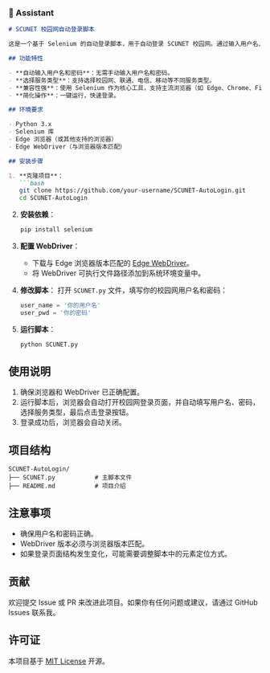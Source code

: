 ### 🤖 Assistant

```markdown
# SCUNET 校园网自动登录脚本

这是一个基于 Selenium 的自动登录脚本，用于自动登录 SCUNET 校园网。通过输入用户名、密码以及选择服务类型，脚本可以自动化完成登录过程，适合需要频繁登录校园网的用户。

## 功能特性

- **自动输入用户名和密码**：无需手动输入用户名和密码。
- **选择服务类型**：支持选择校园网、联通、电信、移动等不同服务类型。
- **兼容性强**：使用 Selenium 作为核心工具，支持主流浏览器（如 Edge、Chrome、Firefox 等）。
- **简化操作**：一键运行，快速登录。

## 环境要求

- Python 3.x
- Selenium 库
- Edge 浏览器（或其他支持的浏览器）
- Edge WebDriver（与浏览器版本匹配）

## 安装步骤

1. **克隆项目**：
   ```bash
   git clone https://github.com/your-username/SCUNET-AutoLogin.git
   cd SCUNET-AutoLogin
   ```

2. **安装依赖**：
   ```bash
   pip install selenium
   ```

3. **配置 WebDriver**：
   - 下载与 Edge 浏览器版本匹配的 [Edge WebDriver](https://developer.microsoft.com/en-us/microsoft-edge/tools/webdriver/)。
   - 将 WebDriver 可执行文件路径添加到系统环境变量中。

4. **修改脚本**：
   打开 `SCUNET.py` 文件，填写你的校园网用户名和密码：
   ```python
   user_name = '你的用户名'
   user_pwd = '你的密码'
   ```

5. **运行脚本**：
   ```bash
   python SCUNET.py
   ```

## 使用说明

1. 确保浏览器和 WebDriver 已正确配置。
2. 运行脚本后，浏览器会自动打开校园网登录页面，并自动填写用户名、密码，选择服务类型，最后点击登录按钮。
3. 登录成功后，浏览器会自动关闭。

## 项目结构

```
SCUNET-AutoLogin/
├── SCUNET.py           # 主脚本文件
├── README.md           # 项目介绍
```

## 注意事项

- 确保用户名和密码正确。
- WebDriver 版本必须与浏览器版本匹配。
- 如果登录页面结构发生变化，可能需要调整脚本中的元素定位方式。

## 贡献

欢迎提交 Issue 或 PR 来改进此项目。如果你有任何问题或建议，请通过 GitHub Issues 联系我。

## 许可证

本项目基于 [MIT License](LICENSE) 开源。
```